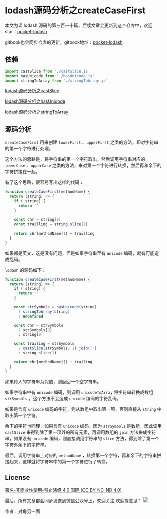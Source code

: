 # lodash源码分析之createCaseFirst

本文为读 lodash 源码的第三百一十篇，后续文章会更新到这个仓库中，欢迎 star：[pocket-lodash](https://github.com/yeyuqiudeng/pocket-lodash)

gitbook也会同步仓库的更新，gitbook地址：[pocket-lodash](https://www.gitbook.com/book/yeyuqiudeng/pocket-lodash/details)

## 依赖

```javascript
import castSlice from './castSlice.js'
import hasUnicode from './hasUnicode.js'
import stringToArray from './stringToArray.js'
```

[lodash源码分析之castSlice](./castSlice.md)

[lodash源码分析之hasUnicode](./hasUnicode.md)

[lodash源码分析之stringToArray](./stringToArray.md)


## 源码分析

`createCaseFirst` 用来创建 `lowerFirst` 、`upperFirst` 之类的方法，即对字符串的第一个字符进行处理。

这个方法的思路是，将字符串的第一个字符取出，然后调用字符串对应的 `lowerCase` 、`upperCase` 之类的方法，来对第一个字符进行转换，然后再和余下的字符拼接在一起。

有了这个思路，很容易写出这样的代码：

```javascript
function createCaseFirst(methodName) {
  return (string) => {
    if (!string) {
      return ''
    }
		
    const chr = string[0]
    const trailling = string.slice(1)
    
    return chr[methodName]() + trailling
  }
}
```

如果都是英文，这是没有问题，但是如果字符串里有 `unicode` 编码，就有可能造成乱码。

`lodash` 的源码如下：
```javascript
function createCaseFirst(methodName) {
  return (string) => {
    if (!string) {
      return ''
    }

    const strSymbols = hasUnicode(string)
      ? stringToArray(string)
      : undefined

    const chr = strSymbols
      ? strSymbols[0]
      : string[0]

    const trailing = strSymbols
      ? castSlice(strSymbols, 1).join('')
      : string.slice(1)

    return chr[methodName]() + trailing
  }
}
```

如果传入的字符串为假值，则返回一个空字符串。

如果字符串中有 `unicode` 编码，则调用 `unicodeToArray` 将字符串转换成数组 `strSymbols` ，这个方法不会造成 `unicode` 编码的字符乱码。

如果是含有 `unicode` 编码的字符，则从数组中取出第一项，否则直接从 `string` 中取出第一个字符。

余下的字符也同理，如果含有 `unicode` 编码，因为 `strSymbols` 是数组，因此调用 `castSlice` 来得到除了第一项外的所有元素，再调用数组的 `join` 方法拼成字符串，如果没有 `unicode` 编码，则直接调用字符串的 `slice` 方法，得到除了第一个字符外余下的字符串。

最后，调用字符串上对应的 `methodName` ，转换第一个字符，再和余下的字符串拼接起来，这样就将字符串中的第一个字符进行了转换。

## License 

[署名-非商业性使用-禁止演绎 4.0 国际 (CC BY-NC-ND 4.0)](http://creativecommons.org/licenses/by-nc-nd/4.0/)

最后，所有文章都会同步发送到微信公众号上，欢迎关注,欢迎提意见：  ![](https://raw.githubusercontent.com/yeyuqiudeng/resource/master/images/qrcode_front-end-article.jpg) 

作者：对角另一面 